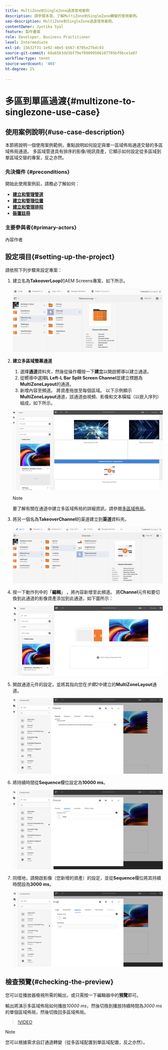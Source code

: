 ```yaml
---
title: MultiZone到SingleZone過渡使用案例
description: 請參閱本頁，了解MultiZone到SingleZone轉變的使用案例。
seo-description: MultiZone到SingleZone過渡使用案例。
contentOwner: Jyotika Syal
feature: 製作畫面
role: Developer, Business Practitioner
level: Intermediate
exl-id: 15632f31-1e92-40e5-b567-8705e27bdc93
source-git-commit: 60a6583dd3bf79ef09099506107705bf0bce1e07
workflow-type: tm+mt
source-wordcount: '403'
ht-degree: 2%

---
```


# 多區到單區過渡{#multizone-to-singlezone-use-case}


## 使用案例說明{#use-case-description}

本節將說明一個使用案例範例，重點說明如何設定與單一區域佈局通道交替的多區域佈局通道。 多區域管道具有排序的影像/視訊資產，它顯示如何設定從多區域到單區域交替的專案，反之亦然。

### 先決條件 {#preconditions}

開始此使用案例前，請務必了解如何：

* **[建立和管理管道](managing-channels.md)**
* **[建立和管理位置](managing-locations.md)**
* **[建立和管理排程](managing-schedules.md)**
* **[裝置註冊](device-registration.md)**

### 主要參與者{#primary-actors}

內容作者

## 設定項目{#setting-up-the-project}

請依照下列步驟來設定專案：

1. 建立名為&#x200B;**TakeoverLoop**&#x200B;的AEM Screens專案，如下所示。

   ![資產](assets/mz-to-sz1.png)


1. **建立多區域螢幕通道**

   1. 選擇&#x200B;**通道**&#x200B;資料夾，然後從操作欄按一下&#x200B;**建立**&#x200B;以開啟嚮導以建立通道。
   1. 從嚮導中選擇&#x200B;**L Left-L Bar Split Screen Channel**&#x200B;並建立標題為&#x200B;**MultiZoneLayout**&#x200B;的通道。
   1. 新增內容至頻道。 將資產拖放至每個區域。 以下示例顯示&#x200B;**MultiZoneLayout**&#x200B;通道，該通道由視頻、影像和文本橫幅（以嵌入序列）組成，如下所示。

   ![資產](assets/mz-to-sz2.png)

   >[!NOTE]
   >
   >要了解有關在通道中建立多區域佈局的詳細資訊，請參閱[多區域佈局](multi-zone-layout-aem-screens.md)。


1. 將另一個名為&#x200B;**TakeoverChannel**&#x200B;的渠道建立到&#x200B;**渠道**&#x200B;資料夾。

   ![資產](assets/mz-to-sz3.png)

1. 按一下動作列中的「**編輯**」 ，將內容新增至此頻道。 將&#x200B;**Channel**&#x200B;元件和要切換到此通道的影像資產添加到此通道，如下圖所示：

   ![資產](assets/mz-to-sz4.png)

1. 開啟通道元件的設定，並將其指向您在&#x200B;*步驟2*&#x200B;中建立的&#x200B;**MultiZoneLayout**&#x200B;通道。

   ![資產](assets/mz-to-sz5.png)

1. 將持續時間從&#x200B;**Sequence**&#x200B;欄位設定為&#x200B;**10000 ms**。

   ![資產](assets/mz-to-sz6.png)

1. 同樣地，請開啟影像（您新增的資產）的設定，並從&#x200B;**Sequence**&#x200B;欄位將其持續時間設為&#x200B;**3000 ms**。

   ![資產](assets/mz-to-sz7.png)

## 檢查預覽{#checking-the-preview}

您可以從播放器檢視所需的輸出，或只需按一下編輯器中的&#x200B;**預覽**&#x200B;即可。

輸出將演示多區域佈局如何播放&#x200B;*10000 ms*，然後切換到播放持續時間為&#x200B;*3000 ms*&#x200B;的單個區域佈局，然後切換回多區域佈局。

>[!VIDEO](https://video.tv.adobe.com/v/30366)

>[!NOTE]
>
>您可以根據需求自訂通道轉變（從多區域配置到單區域配置，反之亦然）。
